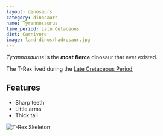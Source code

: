 ```yaml
---
layout: dinosaurs
category: dinosaurs
name: Tyrannosaurus
time_period: Late Cetaceous
diet: Carnivore
image: land-dinos/hadrosaur.jpg
---
```


*Tyrannosaurus* is the ***most*** **fierce** dinosaur that ever existed.

The T-Rex lived during the [Late Cretaceous Period](http://en.wikipedia.org/wiki/Late_Cretaceous), 

## Features

- Sharp teeth
- Little arms
- Thick tail

![T-Rex Skeleton](http://upload.wikimedia.org/wikipedia/commons/thumb/9/94/Tyrannosaurus_Rex_Holotype.jpg/320px-Tyrannosaurus_Rex_Holotype.jpg)